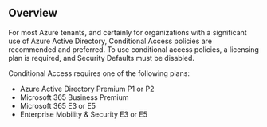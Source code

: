 ## Overview

For most Azure tenants, and certainly for organizations with a significant use of Azure Active Directory, Conditional Access policies are recommended and preferred. To use conditional access policies, a licensing plan is required, and Security Defaults must be disabled.

Conditional Access requires one of the following plans:

- Azure Active Directory Premium P1 or P2
- Microsoft 365 Business Premium
- Microsoft 365 E3 or E5
- Enterprise Mobility & Security E3 or E5
